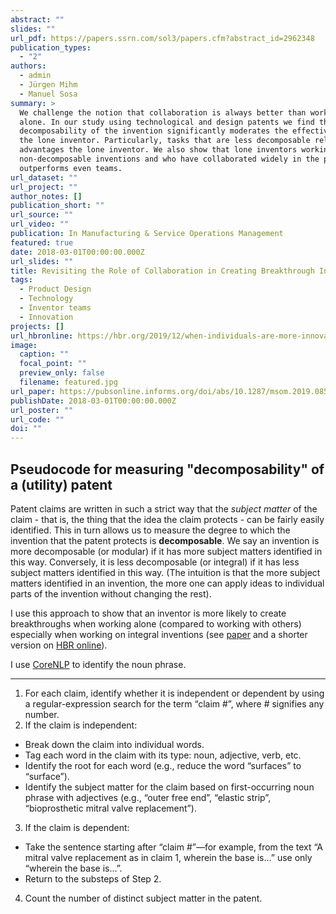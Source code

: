 ```yaml
---
abstract: ""
slides: ""
url_pdf: https://papers.ssrn.com/sol3/papers.cfm?abstract_id=2962348
publication_types:
  - "2"
authors:
  - admin
  - Jürgen Mihm
  - Manuel Sosa
summary: >
  We challenge the notion that collaboration is always better than working
  alone. In our study using technological and design patents we find that the
  decomposability of the invention significantly moderates the effectiveness of
  the lone inventor. Particularly, tasks that are less decomposable relatively
  advantages the lone inventor. We also show that lone inventors working on
  non-decomposable inventions and who have collaborated widely in the past
  outperforms even teams. 
url_dataset: ""
url_project: ""
author_notes: []
publication_short: ""
url_source: ""
url_video: ""
publication: In Manufacturing & Service Operations Management
featured: true
date: 2018-03-01T00:00:00.000Z
url_slides: ""
title: Revisiting the Role of Collaboration in Creating Breakthrough Inventions
tags:
  - Product Design
  - Technology
  - Inventor teams
  - Innovation
projects: []
url_hbronline: https://hbr.org/2019/12/when-individuals-are-more-innovative-than-teams
image:
  caption: ""
  focal_point: ""
  preview_only: false
  filename: featured.jpg
url_paper: https://pubsonline.informs.org/doi/abs/10.1287/msom.2019.0858
publishDate: 2018-03-01T00:00:00.000Z
url_poster: ""
url_code: ""
doi: ""
---
```

## Pseudocode for measuring "decomposability" of a (utility) patent

Patent claims are written in such a strict way that the _subject matter_ of the claim - that is, the thing that the idea the claim protects - can be fairly easily identified. This in turn allows us to measure the degree to which the invention that the patent protects is **decomposable**. We say an invention is more decomposable (or modular) if it has more subject matters identified in this way. Conversely, it is less decomposable (or integral) if it has less subject matters identified in this way. (The intuition is that the more subject matters identified in an invention, the more one can apply ideas to individual parts of the invention without changing the rest). 

I use this approach to show that an inventor is more likely to create breakthroughs when working alone (compared to working with others) especially when working on integral inventions (see [paper](https://pubsonline.informs.org/doi/abs/10.1287/msom.2019.0858) and a shorter version on [HBR online](https://hbr.org/2019/12/when-individuals-are-more-innovative-than-teams)). 

I use [CoreNLP](https://stanfordnlp.github.io/CoreNLP/) to identify the noun phrase. 

***

1.	For each claim, identify whether it is independent or dependent by using a regular-expression search for the term “claim #”, where # signifies any number.
2.	If the claim is independent:
*	Break down the claim into individual words.
*	Tag each word in the claim with its type: noun, adjective, verb, etc.
*	Identify the root for each word (e.g., reduce the word “surfaces” to “surface”).
*	Identify the subject matter for the claim based on first-occurring noun phrase with adjectives 
(e.g., “outer free end”, “elastic strip”, “bioprosthetic mitral valve replacement”).
3.	If the claim is dependent:
*	Take the sentence starting after “claim #”—for example, from the text “A mitral valve replacement as in claim 1, wherein the base is…” use only “wherein the base is…”.
*	Return to the substeps of Step 2.
4.	Count the number of distinct subject matter in the patent.
